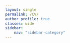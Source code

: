 ```yaml
---
layout: single
permalink: /CV/
author_profile: true
classes: wide
sidebar:
    nav: "sidebar-category"
---
```


<object data="../pages/CV_Wongyung_Choi_241011.pdf" width="1000" height="1000" type='application/pdf'></object>
